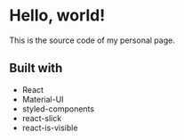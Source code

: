 # Hello, world!

This is the source code of my personal page.

## Built with

- React
- Material-UI
- styled-components
- react-slick
- react-is-visible
